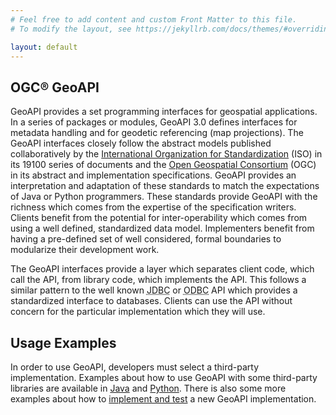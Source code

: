 ```yaml
---
# Feel free to add content and custom Front Matter to this file.
# To modify the layout, see https://jekyllrb.com/docs/themes/#overriding-theme-defaults

layout: default
---
```


<div class="font-sans">
    <h2 class="text-2xl font-bold">OGC&reg; GeoAPI</h2>
</div>

<p>GeoAPI provides a set programming interfaces for geospatial applications. In a series of packages or modules,
GeoAPI 3.0 defines interfaces for metadata handling and for geodetic referencing (map projections).
The GeoAPI interfaces closely follow the abstract models published collaboratively by the
<a href="https://www.isotc211.org/">International Organization for Standardization</a> (ISO) in its 19100
series of documents and the <a href="https://www.opengeospatial.org/">Open Geospatial Consortium</a> (OGC) in
its abstract and implementation specifications. GeoAPI provides an interpretation and adaptation of these
standards to match the expectations of Java or Python programmers. These standards provide GeoAPI with
the richness which comes from the expertise of the specification writers. Clients benefit from the potential
for inter-operability which comes from using a well defined, standardized data model. Implementers benefit
from having a pre-defined set of well considered, formal boundaries to modularize their development work.</p>

<p class="text-justify tracking-normal subpixel-antialiased my-6">The GeoAPI interfaces provide a layer which separates
client code, which call the API, from library code, which implements the API. This follows a similar pattern to 
the well known <abbr title="Java Database Connectivity">JDBC</abbr> or
<abbr title="Open Database Connectivity">ODBC</abbr> API which provides a standardized interface to databases.
Clients can use the API without concern for the particular implementation which they will use.</p>

<div class="font-sans">
    <h2 class="text-2xl font-bold">Usage Examples</h2>
</div>

<p>In order to use GeoAPI, developers must select a third-party implementation. Examples about how to use
GeoAPI with some third-party libraries are available in <a href="{{ '/java/examples/usage.html' | relative_url }}">Java</a> and
<a href="{{ '/python/examples/index.html' | relative_url }}">Python</a>. There is also some more examples about how to
<a href="{{ '/java/examples/index.html' | relative_url }}">implement and test</a> a new GeoAPI implementation.</p>
